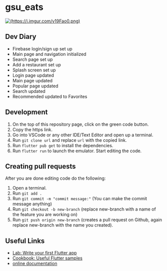 # gsu_eats

[![(https://i.imgur.com/v19Fao0.png)](https://i.imgur.com/v19Fao0.png)](https://i.imgur.com/v19Fao0.png)

## Dev Diary

- Firebase login/sign up set up
- Main page and navigation initialized
- Search page set up
- Add a restaurant set up
- Splash screen set up
- Login page updated
- Main page updated
- Popular page updated
- Search updated
- Recommended updated to Favorites

## Development

1. On the top of this repository page, click on the green code button.
2. Copy the https link.
3. Go into VSCode or any other IDE/Text Editor and open up a terminal.
4. Run `git clone url` and replace `url` with the copied link.
5. Run `flutter pub get` to install the dependencies.
6. Run `flutter run` to launch the emulator. Start editing the code.

## Creating pull requests

After you are done editing code do the following:

1. Open a terminal.
2. Run `git add .`
3. Run `git commit -m "commit message:"` (You can make the commit message anything)
4. Run `git checkout -b new-branch` (replace new-branch with a name of the feature you are working on)
5. Run `git push origin new-branch` (creates a pull request on Github, again replace new-branch with the name you created).

## Useful Links

- [Lab: Write your first Flutter app](https://flutter.dev/docs/get-started/codelab)
- [Cookbook: Useful Flutter samples](https://flutter.dev/docs/cookbook)
- [online documentation](https://flutter.dev/docs)

